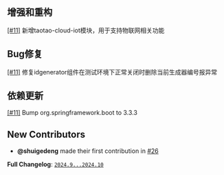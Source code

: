 ## 增强和重构

[[#11]](https://github.com/shuigedeng/taotao-cloud-project/issues/11) 新增taotao-cloud-iot模块，用于支持物联网相关功能

## Bug修复

[[#11]](https://github.com/shuigedeng/taotao-cloud-project/issues/11) 修复idgenerator组件在测试环境下正常关闭时删除当前生成器编号报异常 

## 依赖更新

[[#11]](https://github.com/shuigedeng/taotao-cloud-project/issues/11) Bump  org.springframework.boot to 3.3.3

## New Contributors

* **@shuigedeng** made their first contribution in [#26](https://github.com/shuigedeng/taotao-cloud-project/pull/26)

**Full Changelog**: [`2024.9...2024.10`](https://github.com/shuigedeng/taotao-cloud-project/compare/2024.08...2024.09)
